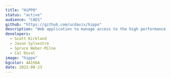 ```yaml
---
title: "HiPPO"
status: "active"
audience: "CAES"
github: "https://github.com/ucdavis/hippo"
description: "Web application to manage access to the high performance computing clusters."
developers:
  - Scott Kirkland
  - Jason Sylvestre
  - Spruce Weber-Milne
  - Cal Doval
image: "hippo"
bgcolor: 4A156A
date: 2022-08-23
---
```

